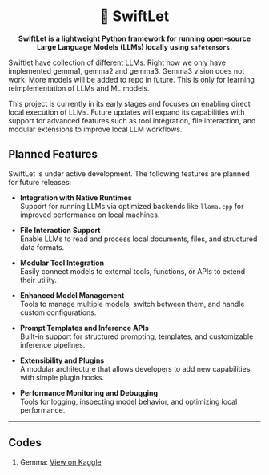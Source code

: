 <h1 align="center">🚀 SwiftLet</h1>

<p align="center"><strong>SwiftLet is a lightweight Python framework for running open-source Large Language Models (LLMs) locally using <code>safetensors</code>.</strong></p>

<p>
Swiftlet have collection of different LLMs. Right now we only have implemented gemma1, gemma2 and gemma3. Gemma3 vision does not work. More models will be added to repo in future. This is only for learning reimplementation of LLMs and ML models.
</p>

<p>
This project is currently in its early stages and focuses on enabling direct local execution of LLMs. Future updates will expand its capabilities with support for advanced features such as tool integration, file interaction, and modular extensions to improve local LLM workflows.
</p>

## Planned Features

SwiftLet is under active development. The following features are planned for future releases:

- **Integration with Native Runtimes**  
  Support for running LLMs via optimized backends like `llama.cpp` for improved performance on local machines.

- **File Interaction Support**  
  Enable LLMs to read and process local documents, files, and structured data formats.

- **Modular Tool Integration**  
  Easily connect models to external tools, functions, or APIs to extend their utility.

- **Enhanced Model Management**  
  Tools to manage multiple models, switch between them, and handle custom configurations.

- **Prompt Templates and Inference APIs**  
  Built-in support for structured prompting, templates, and customizable inference pipelines.

- **Extensibility and Plugins**  
  A modular architecture that allows developers to add new capabilities with simple plugin hooks.

- **Performance Monitoring and Debugging**  
  Tools for logging, inspecting model behavior, and optimizing local performance.

---

## Codes
1. Gemma: <a href="https://www.kaggle.com/code/apibrains/gemma3-swiftlet">View on Kaggle</a>
